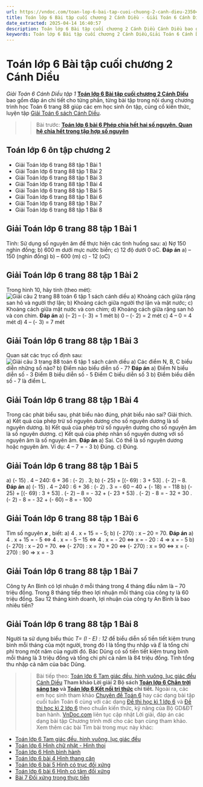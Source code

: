 ```yaml
---
url: https://vndoc.com/toan-lop-6-bai-tap-cuoi-chuong-2-canh-dieu-235047
title: Toán lớp 6 Bài tập cuối chương 2 Cánh Diều - Giải Toán 6 Cánh Diều tập 1 - VnDoc.com
date_extracted: 2025-04-14 16:40:57
description: Toán lớp 6 Bài tập cuối chương 2 Cánh Diều Cánh Diều bao gồm lời giải chi tiết cho từng bài tập cho các em học sinh tham khảo luyện Giải Toán 6 Cánh Diều tập 1.
keywords: Toán lớp 6 Bài tập cuối chương 2 Cánh Diều,Giải Toán 6 Cánh Diều chương 2,toán lớp 6 cánh diều Bài tập cuối chương 2,toán 6,toán lớp 6,giải toán lớp 6,giải toán 6,toán lớp 6 cánh diều,toán 6 cánh diều bài Phép nhân các số nguyên,giải toán 6 tập 1 cánh diều,giải toán lớp 6 cánh diều,giải toán 6 cánh diều,sách cánh diều lớp 6,Bài tập cuối chương 2 cánh diều,Toán lớp 6 trang 88 cánh diều
---
```


# Toán lớp 6 Bài tập cuối chương 2 Cánh Diều
 _Giải Toán 6 Cánh Diều tập 1_
[**Toán lớp 6 Bài tập cuối chương 2 Cánh Diều**](<https://vndoc.com/toan-lop-6-bai-tap-cuoi-chuong-2-canh-dieu-235047>) bao gồm đáp án chi tiết cho từng phần, từng bài tập trong nội dung chương trình học Toán 6 trang 88 giúp các em học sinh ôn tập, củng cố kiến thức, luyện tập [Giải Toán 6 sách Cánh Diều](<https://vndoc.com/toan-lop-6-sach-canh-dieu>).
>> Bài trước: [**Toán lớp 6 bài 6 Phép chia hết hai số nguyên. Quan hệ chia hết trong tập hợp số nguyên**](<https://vndoc.com/toan-lop-6-bai-6-phep-chia-het-hai-so-nguyen-quan-he-chia-het-trong-tap-hop-so-nguyen-234756>)
## Toán lớp 6 ôn tập chương 2
  * Giải Toán lớp 6 trang 88 tập 1 Bài 1
  * Giải Toán lớp 6 trang 88 tập 1 Bài 2
  * Giải Toán lớp 6 trang 88 tập 1 Bài 3
  * Giải Toán lớp 6 trang 88 tập 1 Bài 4
  * Giải Toán lớp 6 trang 88 tập 1 Bài 5
  * Giải Toán lớp 6 trang 88 tập 1 Bài 6
  * Giải Toán lớp 6 trang 88 tập 1 Bài 7
  * Giải Toán lớp 6 trang 88 tập 1 Bài 8

## **Giải Toán lớp 6 trang 88 tập 1 Bài 1**
Tính:
Sử dụng số nguyên âm để thực hiện các tình huống sau:
a\) Nợ 150 nghìn đồng;
b\) 600 m dưới mực nước biển;
c\) 12 độ dưới 0 oC.
**Đáp án**
a\) – 150 \(nghìn đồng\)
b\) – 600 \(m\)
c\) - 12 \(oC\)
## **Giải Toán lớp 6 trang 88 tập 1 Bài 2**
Trong hình 10, hãy tính \(theo mét\):
![Giải câu 2 trang 88 toán 6 tập 1 sách cánh diều](https://i.vdoc.vn/data/image/2021/06/14/toan-lop-6-on-tap-chuong-2-canh-dieu-a.png)
a\) Khoảng cách giữa rặng san hô và người thợ lặn;
b\) Khoảng cách giữa người thợ lặn và mặt nước;
c\) Khoảng cách giữa mặt nước và con chim;
d\) Khoảng cách giữa rặng san hô và con chim.
**Đáp án**
a\) \(– 2\) – \(- 3\) = 1 mét
b\) 0 – \(- 2\) = 2 mét
c\) 4 – 0 = 4 mét
d\) 4 – \(- 3\) = 7 mét
## Giải Toán lớp 6 trang 88 tập 1 Bài 3
Quan sát các trục cố định sau:
![Giải câu 3 trang 88 toán 6 tập 1 sách cánh diều](https://i.vdoc.vn/data/image/2021/06/14/toan-lop-6-on-tap-chuong-2-canh-dieu-b.png)
a\) Các điểm N, B, C biểu diễn những số nào?
b\) Điểm nào biểu diễn số - 7?
**Đáp án**
a\) Điểm N biểu diễn số - 3
Điểm B biểu diễn số - 5
Điểm C biểu diễn số 3
b\) Điểm biểu diễn số - 7 là điểm L.
## Giải Toán lớp 6 trang 88 tập 1 Bài 4
Trong các phát biểu sau, phát biểu nào đúng, phát biểu nào sai? Giải thích.
a\) Kết quả của phép trừ số nguyên dương cho số nguyên dương là số nguyên dương.
b\) Kết quả của phép trừ số nguyên dương cho số nguyên âm là số nguyên dương.
c\) Kết quả của phép nhân số nguyên dương với số nguyên âm là số nguyên âm.
**Đáp án**
a\) Sai. Có thể là số nguyên dương hoặc nguyên âm. Ví dụ: 4 – 7 = - 3
b\) Đúng.
c\) Đúng.
## Giải Toán lớp 6 trang 88 tập 1 Bài 5
a\) \(- 15\) . 4 – 240: 6 + 36 : \(- 2\) . 3;
b\) \(- 25\) + \[\(- 69\) : 3 + 53\] . \(- 2\) – 8.
**Đáp án**
a\) \(- 15\) . 4 – 240 : 6 + 36 : \(- 2\) . 3 = - 60 – 40 + \(- 18\) = - 118
b\) \(- 25\) + \[\(- 69\) : 3 + 53\] . \(- 2\) – 8
= - 32 + \(- 23 + 53\) . \(- 2\) - 8
= - 32 + 30 . \(- 2\) - 8
= - 32 + \(- 60\) – 8
= - 100
## Giải Toán lớp 6 trang 88 tập 1 Bài 6
Tìm số nguyên _**x**_ , biết:
a\) 4 . x + 15 = - 5;
b\) \(- 270\) : x – 20 = 70.
**Đáp án**
a\) 4 . x + 15 = - 5
<=> 4 . x = - 5 – 15
<=> 4 . x = - 20
<=> x = - 20 : 4
=> x = - 5
b\) \(- 270\) : x – 20 = 70.
<=> \(- 270\) : x = 70 + 20
<=> \(- 270\) : x = 90
<=> x = \(- 270\) : 90
=> x = - 3
## Giải Toán lớp 6 trang 88 tập 1 Bài 7
Công ty An Bình có lợi nhuận ở mỗi tháng trong 4 tháng đầu năm là – 70 triệu đồng. Trong 8 tháng tiếp theo lợi nhuận mỗi tháng của công ty là 60 triệu đồng. Sau 12 tháng kinh doanh, lợi nhuận của công ty An Bình là bao nhiêu tiền?
## **Giải Toán lớp 6 trang 88 tập 1 Bài 8**
Người ta sử dụng biểu thúc _T= \(I - E\) : 12_ để biểu diễn số tiền tiết kiệm trung bình mỗi tháng của một người, trong đó I là tổng thu nhập và _E_ là tổng chi phí trong một năm của người đó. Bác Dũng có số tiền tiết kiệm trung bình mỗi tháng là 3 triệu đồng và tổng chi phí cả năm là 84 triệu đồng. Tính tổng thu nhập cả năm của bác Dũng.
>> Bài tiếp theo: [Toán lớp 6 Tam giác đều, hình vuông, lục giác đều Cánh Diều](<https://vndoc.com/toan-lop-6-tam-giac-deu-hinh-vuong-luc-giac-deu-canh-dieu-235081>)
**Tham khảo Lời giải 2 Bộ sách [Toán lớp 6 Chân trời sáng tạo](<https://vndoc.com/toan-lop-6-sach-chan-troi-sang-tao>) và [Toán lớp 6 Kết nối tri thức](<https://vndoc.com/mon-toan-lop6>) chi tiết.**
Ngoài ra, các em học sinh tham khảo [Chuyên đề Toán 6](<https://vndoc.com/chuyen-de-toan6>) hay các dạng bài tập cuối tuần Toán 6 cùng với các dạng [Đề thi học kì 1 lớp 6](<https://vndoc.com/de-thi-hoc-ki-1-lop6>) và [Đề thi học kì 2 lớp 6](<https://vndoc.com/de-thi-hoc-ki-2-lop6>) theo chuẩn kiến thức, kỹ năng của Bộ GD&ĐT ban hành. [VnDoc.com](<https://vndoc.com/>) liên tục cập nhật Lời giải, đáp án các dạng bài tập Chương trình mới cho các bạn cùng tham khảo.
Xem thêm các bài Tìm bài trong mục này khác:
  * [Toán lớp 6 Tam giác đều, hình vuông, lục giác đều](</toan-lop-6-tam-giac-deu-hinh-vuong-luc-giac-deu-canh-dieu-235081>)
  * [Toán lớp 6 Hình chữ nhật - Hình thoi ](</toan-lop-6-hinh-chu-nhat-hinh-thoi-canh-dieu-235091>)
  * [Toán lớp 6 Hình bình hành ](</toan-lop-6-hinh-binh-hanh-canh-dieu-235102>)
  * [Toán lớp 6 bài 4 Hình thang cân ](</toan-lop-6-hinh-thang-can-canh-dieu-235110>)
  * [Toán lớp 6 bài 5 Hình có trục đối xứng ](</toan-lop-6-bai-5-hinh-co-truc-doi-xung-canh-dieu-235582>)
  * [Toán lớp 6 bài 6 Hình có tâm đối xứng ](</toan-lop-6-bai-6-hinh-co-tam-doi-xung-canh-dieu-235589>)
  * [Bài 7 Đối xứng trong thực tiễn](</toan-lop-6-bai-7-doi-xung-trong-thuc-tien-canh-dieu-308259>)

